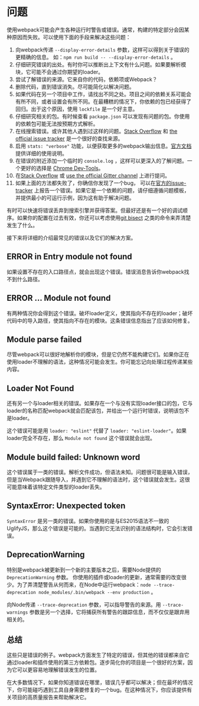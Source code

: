 # 问题

使用webpack可能会产生各种运行时警告或错误。通常，构建的特定部分会因某种原因而失败。可以使用下面的手段来解决这些问题：

1. 向webpack传递 `--display-error-details` 参数，这样可以得到关于错误的更精确的信息。 如：`npm run build -- --display-error-details` 。
2. 仔细研究错误的出处。有时你可以推断出上下文有什么问题。如果要解析模块，它可能不会通过你期望的loader。
3. 尝试了解错误的来源。它来自你的代码，依赖项或Webpack？
4. 删除代码，直到错误消失。尽可能简化以解决问题。
5. 如果代码在另一个项目中工作，请找出不同之处。项目之间的依赖关系可能会有所不同，或者设置会有所不同。在最糟糕的情况下，你依赖的包已经获得了回归。出于这个原因，使用 `lockfile` 是一个好主意。
6. 仔细研究相关的包。有时候查看 `package.json` 可以发现有问题的包。你使用的依赖包可能无法按预期方式解析。
7. 在线搜索错误。或许其他人遇到过这样的问题。[Stack Overflow](https://stackoverflow.com/questions/tagged/webpack) 和 [the official issue tracker](https://github.com/webpack/webpack/issues) 是一个很好的查找来源。
8. 启用 `stats: "verbose"` 功能，以便获取更多的webpack输出信息。[官方文档](https://webpack.js.org/configuration/stats/) 提供详细的使用说明。
9. 在错误的附近添加一个临时的 `console.log` ，这样可以更深入的了解问题。一个更好的选择是 [Chrome Dev-Tools](https://medium.com/webpack/webpack-bits-learn-and-debug-webpack-with-chrome-dev-tools-da1c5b19554)。
10. 在[Stack Overflow](https://stackoverflow.com/questions/tagged/webpack) 或 [use the official Gitter channel](https://gitter.im/webpack/webpack) 上进行提问。
11. 如果上面的方法都失败了，你确信你发现了一个bug， 可以在[官方的issue-tracker](https://github.com/webpack/webpack/issues) 上报告一个错误。如果它是一个依赖的问题，请仔细遵循问题模板，并提供最小的可运行示例，因为这有助于解决问题。

有时可以快速将错误丢弃到搜索引擎并获得答案。但最好还是有一个好的调试顺序。如果你的配置在过去有效，你还可以考虑使用[git bisect](https://git-scm.com/docs/git-bisect) 之类的命令来弄清楚发生了什么。

接下来将详细的介绍最常见的错误以及它们的解决方案。

## ERROR in Entry module not found

如果设置不存在的入口路径点，就会出现这个错误。错误消息告诉你webpack找不到什么路径。

## ERROR ... Module not found

有两种情况你会得到这个错误。破坏loader定义，使其指向不存在的loader；破坏代码中的导入路径，使其指向不存在的模块。这条错误信息指出了应该如何修复。

## Module parse failed

尽管webpack可以很好地解析你的模块，但是它仍然不能构建它们。如果你正在使用loader不理解的语法，这种情况可能会发生。你可能忘记向处理过程传递某些内容。

## Loader Not Found

还有另一个与loader相关的错误。如果存在一个与没有实现loader接口的包，它与loader的名称匹配webpack就会匹配该包，并给出一个运行时错误，说明该包不是loader。

这个错误可能是用 `loader: "eslint"` 代替了 `loader: "eslint-loader"`。如果loader完全不存在，那么 `Module not found` 这个错误就会出现。

## Module build failed: Unknown word

这个错误属于一类的错误。解析文件成功，但语法未知。问题很可能是输入错误，但是当Webpack跟随导入，并遇到它不理解的语法时，这个错误就会发生。这很可能意味着该特定文件类型的loader丢失。

## SyntaxError: Unexpected token

`SyntaxError` 是另一类的错误。如果你使用的是与ES2015语法不一致的UglifyJS，那么这个错误是可能的。当遇到它无法识别的语法结构时，它会引发错误。

## DeprecationWarning

特别是webpack被更新到一个新的主要版本之后，需要Node提供的 `DeprecationWarning` 参数。 你使用的插件或loader的更新，通常需要的改变很少。为了弄清楚警告从何而来，在Node中运行webpack：`node --trace-deprecation node_modules/.bin/webpack --env production` 。

向Node传递 `--trace-deprecation` 参数，可以指导警告的来源。用 `--trace-warnings` 参数是另一个选择，它将捕获所有警告的跟踪信息，而不仅仅是跟弃用相关的。

## 总结

这些只是错误的例子。webpack方面发生了特定的错误，但其他的错误都来自它通过loader和插件使用的第三方依赖包。逐步简化你的项目是一个很好的方案，因为它可以更容易地理解错误发生的位置。

在大多数情况下，如果你知道错误在哪里，错误几乎都可以解决；但在最坏的情况下，你可能碰巧遇到工具自身需要修复的一个bug。在这种情况下，你应该提供有关项目的高质量报告来帮助解决它。